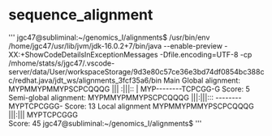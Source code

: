# sequence_alignment
'''
jgc47@subliminal:~/genomics_I/alignments$  /usr/bin/env /home/jgc47/usr/lib/jvm/jdk-16.0.2+7/bin/java --enable-preview -XX:+ShowCodeDetailsInExceptionMessages -Dfile.encoding=UTF-8 -cp /mhome/stats/s/jgc47/.vscode-server/data/User/workspaceStorage/9d3e80c57ce36e3bd74df0854bc388cc/redhat.java/jdt_ws/alignments_3fcf35a6/bin Main 
Global alignment:
MYPMMYPMMYPSCPCQQQG
|||        :|||:: |
MYP--------TCPCGG-G
Score: 5
Semi-global alignment:
MYPMMYPMMYPSCPCQQQG
        |||:|||::: 
--------MYPTCPCGGG-
Score: 13
Local alignment
MYPMMYPMMYPSCPCQQQG
        |||:|||
        MYPTCPCGGG        
Score: 45
jgc47@subliminal:~/genomics_I/alignments$ 
'''
